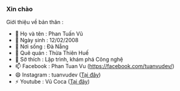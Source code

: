 ### Xin chào 

Giới thiệu về bản thân :

- 🔭 Họ và tên : Phan Tuấn Vũ
- 🌱 Ngày sinh : 12/02/2008
- 👯 Nơi sống : Đà Nẵng
- 🤔 Quê quán : Thừa Thiên Huế
- 💬 Sở thích : Lập trình, khám phá Công nghệ
- 📫 Facebook : Phan Tuan Vu (<a>https://facebook.com/tuanvudev/</a>)
- 😄 Instagram : tuanvudev (<a href="https://instagram.com/tuanvudev/">Tại đây</a>)
- ⚡ Youtube : Vũ Coca (<a href="https://www.youtube.com/channel/UCqP8WJd0EeGS_YAwne_DDqA">Tại đây</a>)
